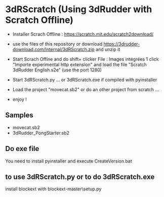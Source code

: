 # 3dRScratch (Using 3dRudder with Scratch Offline) 

- Installer Scrach Offline : https://scratch.mit.edu/scratch2download/ 
- use the files of this repository or download https://3drudder-download.com/Internal/3dRScratch.zip and unzip it 
- Start Scrach Offine and do shift+ clicker File  :
Images intégrées 1
click "Importe experimental http extension"  and load the file "Scratch 3dRudder English.s2e" (use the port 1280) 

- Start 3dRScratch.py ... or 3dRScratch.exe if compiled with pyinstaller 

- Load the project "movecat.sb2" or do an other project from scratch ... 

- enjoy ! 


## Samples

- movecat.sb2
- 3dRudder_PongStarter.sb2

## Do exe file 

You need to install pyinstaller and execute CreateVersion.bat

## to use 3dRScratch.py or to do 3dRScratch.exe

install blockext with blockext-master\setup.py 


